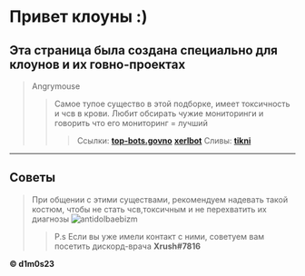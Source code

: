 # Привет клоуны :)

## Эта страница была создана специально для клоунов и их говно-проектах
 > Angrymouse
 >> Самое тупое существо в этой подборке, имеет токсичность и чсв в крови. Любит обсирать чужие мониторинги и говорить что его мониторинг = лучший
 >>> Ссылки: __[top-bots.govno](https://top-bots.xyz/)__  __[xerlbot](https://xerl.co.ua/)__
 >>> Сливы: __[tikni](https://git.rip/numbik1/discord-collection/-/tree/master/angrymouse)__ 
---


## Советы
 > При общении с этими существами, рекомендуем надевать такой костюм, чтобы не стать чсв,токсичным и не перехватить их диагнозы
![antidolbaebizm](https://cdn.discordapp.com/attachments/748252069139316797/808007160050352138/sanificazioni-ambientali.png)
>> P.s Если вы уже имели контакт с ними, советуем вам посетить дискорд-врача **Xrush#7816**

**© d1m0s23**
